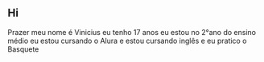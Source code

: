 ## Hi 
Prazer meu nome é Vinicius eu tenho 17 anos eu estou no 2°ano do ensino médio eu estou cursando o Alura e estou cursando inglês e eu pratico o Basquete 
